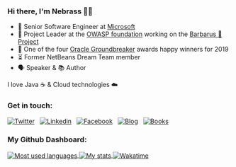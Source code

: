 ### Hi there, I'm Nebrass 👋😊


- 💼 Senior Software Engineer at [Microsoft](https://microsoft.com)
- 🔐 Project Leader at the [OWASP foundation](https://www.owasp.org) working on the [Barbarus 🎅 Project](https://owasp.org/www-project-barbarus/)
- 🥳 One of the four [Oracle Groundbreaker](https://developer.oracle.com/groundbreakers/) awards happy winners for 2019
- ⏳ Former NetBeans Dream Team member
- 🗣 Speaker &  📚 Author

I love Java ☕️ & Cloud technologies ☁️

### Get in touch:

[![Twitter](https://img.shields.io/badge/Twitter-1DA1F2?style=for-the-badge&logo=twitter&logoColor=white)](https://twitter.com/NebrassLamouchi) &nbsp;
[![Linkedin](https://img.shields.io/badge/LinkedIn-0077B5?style=for-the-badge&logo=linkedin&logoColor=white)](https://www.linkedin.com/in/nebrass/) &nbsp;
[![Facebook](https://img.shields.io/badge/Facebook-1877F2?style=for-the-badge&logo=facebook&logoColor=white)](https://www.facebook.com/nebrass) &nbsp;
[![Blog](https://img.shields.io/badge/Wordpress-21759B?style=for-the-badge&logo=wordpress&logoColor=white)](https://blog.nebrass.fr) &nbsp;
[![Books](https://img.shields.io/badge/Leanpub-0F4C81?style=for-the-badge&logo=leanpub&logoColor=white)](https://leanpub.com/u/nebrass) &nbsp;

### My Github Dashboard:

<a href="https://github.com/nebrass">
  <img align="center" src="https://github-readme-stats.vercel.app/api/top-langs/?username=nebrass&count_private=true&layout=compact" alt="Most used languages" />
</a>
<a href="https://github.com/nebrass">
 <img align="center" src="https://github-readme-stats.vercel.app/api?username=nebrass&show_icons=true&theme=default" alt="My stats"/>
</a>
<a href="https://wakatime.com/@nebrass">
<img align="center" src="https://github-readme-stats.vercel.app/api/wakatime?username=@nebrass" alt="Wakatime"/>
</a>
